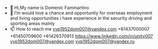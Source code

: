 - 👋 Hi,My name is Domenic Fammartino
- 👀 I’m would love a chance and opportunity for overseas employment and living opportunities i have experience in the security driving and sporting areas mainly
- 📫 How to reach me vvp1952dom007@yandex.com +61437000007 +61450709600 +61426370913 https://www.linkedin.com/in/unity007 vvp1952dom007@yandex.com vvp1952dom007@yandex.ru

